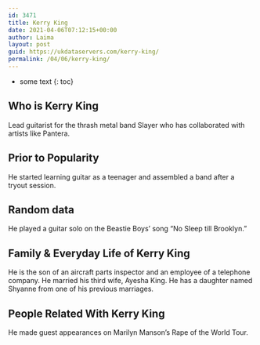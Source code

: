 ```yaml
---
id: 3471
title: Kerry King
date: 2021-04-06T07:12:15+00:00
author: Laima
layout: post
guid: https://ukdataservers.com/kerry-king/
permalink: /04/06/kerry-king/
---
```


* some text
{: toc}


## Who is Kerry King
                  
                  
                  
Lead guitarist for the thrash metal band Slayer who has collaborated with artists like Pantera.
                  
              
            
              
            
                
                
                
## Prior to Popularity
                  
                  
                  
He started learning guitar as a teenager and assembled a band after a tryout session.
                  
              
            
              
            
                
                
                
## Random data
                  
                  
                  
He played a guitar solo on the Beastie Boys&#8217; song &#8220;No Sleep till Brooklyn.&#8221;
                  
              
            
              
            
                
                
                
## Family & Everyday Life of Kerry King
                  
                  
                  
He is the son of an aircraft parts inspector and an employee of a telephone company. He married his third wife, Ayesha King. He has a daughter named Shyanne from one of his previous marriages.
                  
              
            
              
            
                
                
                
## People Related With Kerry King
                  
                  
                  
He made guest appearances on Marilyn Manson&#8217;s Rape of the World Tour.
                  
              
            
              
            
                
              
            
              
              
            
            
              
            
          
          
          